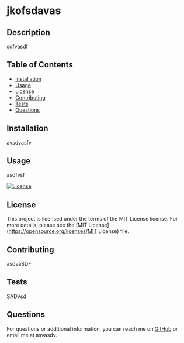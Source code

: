 # jkofsdavas

  ## Description

sdfvasdf

## Table of Contents

- [Installation](#installation)
- [Usage](#usage)
- [License](#license)
- [Contributing](#contributing)
- [Tests](#tests)
- [Questions](#questions)

## Installation

avsdvasfv

## Usage

asdfvsf

[![License](https://img.shields.io/badge/License-LICENSE-brightgreen.svg)](https://opensource.org/licenses/LICENSE)

## License

This project is licensed under the terms of the MIT License license. For more details, please see the [MIT License](https://opensource.org/licenses/MIT License) file.

## Contributing

asdvaSDF

## Tests

SADVsd

## Questions

For questions or additional information, you can reach me on [GitHub](https://github.com/ascvafv) or email me at asvasdv.

